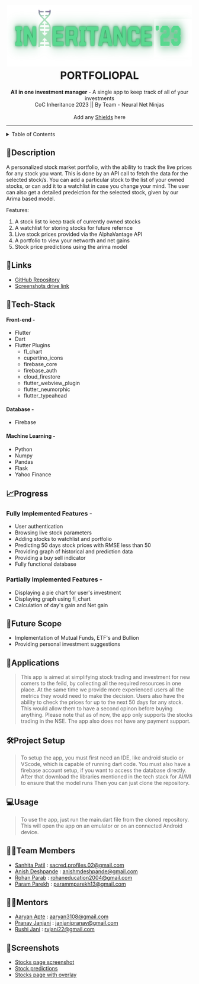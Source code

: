 <h1 align="center">
  <a href="https://github.com/CommunityOfCoders/Inheritance-2023">
    <img src="./Untitled.png" alt="CoC Inheritance 2022" width="500" height="166">
  </a>
  <br>
  PORTFOLIOPAL
</h1>

<div align="center">
   <strong>All in one investment manager</strong> - A single app to keep track of all of your investments<br>
  CoC Inheritance 2023 || By Team - Neural Net Ninjas <br> <br>
  Add any <a href="https://shields.io/">Shields</a> here
</div>
<hr>

<details>
<summary>Table of Contents</summary>

- [Description](#description)
- [Links](#links)
- [Tech Stack](#tech-stack)
- [Progress](#progress)
- [Future Scope](#future-scope)
- [Applications](#applications)
- [Project Setup](#project-setup)
- [Usage](#usage)
- [Team Members](#team-members)
- [Mentors](#mentors)
- [Screenshots](#screenshots)

</details>

## 📝Description

A personalized stock market portfolio, with the ability to track the live prices for any stock you want. This is done by an API call to fetch the data for the selected stock/s. You can add a particular stock to the list of your owned stocks, or can add it to a watchlist in case you change your mind. The user can also get a detailed predeiction for the selected stock, given by our Arima based model.

Features:
1. A stock list to keep track of currently owned stocks
2. A watchlist for storing stocks for future refernce
3. Live stock prices provided via the AlphaVantage API
4. A portfolio to view your networth and net gains
5. Stock price predictions using the arima model

## 🔗Links

- [GitHub Repository](https://github.com/stranger-scripts-06/investment-manager)
- [Screenshots drive link](https://drive.google.com/drive/folders/17k75AuwpqmRZmb5DFzgMDDRXtjaKLepG?usp=drive_link)

## 🤖Tech-Stack


#### Front-end -
-  Flutter
-  Dart
- Flutter Plugins
    - fl_chart
    - cupertino_icons
    - firebase_core
    - firebase_auth
    - cloud_firestore
    - flutter_webview_plugin
    - flutter_neumorphic
    - flutter_typeahead

#### Database -
-  Firebase

#### Machine Learning -
-  Python
-  Numpy
-  Pandas
-  Flask
-  Yahoo Finance

## 📈Progress

### Fully Implemented Features -

-  User authentication 
-  Browsing live stock parameters
-  Adding stocks to watchlist and portfolio
-  Predicting 50 days stock prices with RMSE less than 50
-  Providing graph of historical and prediction data
-  Providing a buy sell indicator
-  Fully functional database

### Partially Implemented Features -

-  Displaying a pie chart for user's investment 
-  Displaying graph using fl_chart
-  Calculation of day's gain and Net gain

## 🔮Future Scope


- Implementation of Mutual Funds, ETF's and Bullion
- Providing personal investment suggestions

## 💸Applications

>This app is aimed at simplifying stock trading and investment for new comers to the feild, by collecting all the required resources in one place. At the same time we provide more experienced users all the metrics they would need to make the decision. Users also have the ability to check the prices for up to the next 50 days for any stock. This would allow them to have a second opinon before buying anything.
>Please note that as of now, the app only supports the stocks trading in the NSE. The app also does not have any payment support.

## 🛠Project Setup

> To setup the app, you must first need an IDE, like android studio or VScode, which is capable of running dart code.
> You must also have a firebase account setup, if you want to access the database directly.
> After that download the libraries mentioned in the tech stack for AI/Ml to ensure that the model runs
> Then you can just clone the repository.

## 💻Usage

> To use the app, just run the main.dart file from the cloned repository. This will open the app on an emulator or on an connected Android device.

## 👨‍💻Team Members

- [Sanhita Patil](https://github.com/stranger-scripts-06)  : sacred.profiles.02@gmail.com 
- [Anish Deshpande](https://github.com/silverhaffling01)  : anishmdeshpande@gmail.com
- [Rohan Parab](https://github.com/Rohan20-10)  : rohaneducation2004@gmail.com
- [Param Parekh](https://github.com/Param1304) : parammparekh13@gmail.com 

## 👨‍🏫Mentors


- [Aaryan Apte](https://github.com/aaryan-apte)  : aaryan3108@gmail.com 
- [Pranav Janjani](https://github.com/pranavjanjani)  : janjanipranav@gmail.com
- [Rushi Jani](https://github.com/R-V-J)  : rvjani22@gmail.com 

## 📱Screenshots

- [Stocks page screenshot](https://drive.google.com/file/d/1p6iRnL3RlUqL355v-GK7PmuR99XhrLgt/view?usp=drive_link)
- [Stock predictions](https://drive.google.com/file/d/1ejcp3Y-xD6SYpmv9_MzVkXA3akfYmBYV/view?usp=drive_link)
- [Stocks page with overlay](https://drive.google.com/file/d/1k3JFnc4Nu14d9V_OP8WM-DNiRO56i9Mw/view?usp=drive_link)

